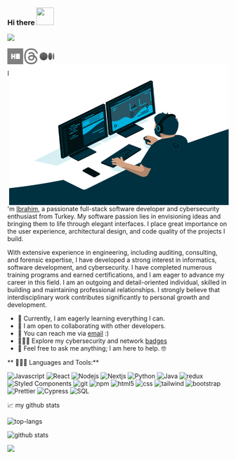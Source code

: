 ### Hi there <img src="https://github.com/ibrahimfevzi/ibrahimfevzi/assets/84006626/1915b9bc-88ae-4c9f-ae70-20f65904abf7" width="40" height="40">


<!--
**ibrahimfevzi/ibrahimfevzi** is a ✨ _special_ ✨ repository because its `README.md` (this file) appears on your GitHub profile.

Here are some ideas to get you started:

- 🔭 I’m currently working on ...
- 🌱 I’m currently learning ...
- 👯 I’m looking to collaborate on ...
- 🤔 I’m looking for help with ...
- 💬 Ask me about ...
- 📫 How to reach me: ...
- 😄 Pronouns: ...
- ⚡ Fun fact: ...
-->
![](https://komarev.com/ghpvc/?username=ibrahimfevzi&label=Profile+Views)
<br />

<a href="https://www.linkedin.com/in/ibrahim-f-kayan/">
  <img align="left" alt="" width="36px" src="https://upload.wikimedia.org/wikipedia/commons/8/81/LinkedIn_icon.svg" />
</a>
<a href="https://twitter.com/ibrahimfevzi">
  <img align="left" alt="" width="36px" src="https://upload.wikimedia.org/wikipedia/commons/6/6f/Logo_of_Twitter.svg" />
</a>
<a href="https://www.hackerrank.com/ibrahimfevzi">
  <img align="left" alt="" width="36px"  src="https://github.com/ibrahimfevzi/ibrahimfevzi/blob/main/hackerrank2.svg" />
</a>
<a href="https://www.threads.net/@ibrahimfevzi">
  <img align="left" alt="" width="36px"  src="https://github.com/ibrahimfevzi/ibrahimfevzi/blob/main/instagram-threads.svg" />
</a>
<a href="https://www.medium.com/@ibrahimfevzi">
  <img align="left" alt="" width="36px"  src="https://github.com/ibrahimfevzi/ibrahimfevzi/blob/main/icons8-medium.svg" />
</a>

<br />



<br />

  <img align="right" alt="GIF" src="https://github.com/ibrahimfevzi/ibrahimfevzi/blob/main/code.gif" width="500" height="320" />


I'm [Ibrahim](https://www.linkedin.com/in/ibrahim-f-kayan/), a passionate full-stack software developer and cybersecurity enthusiast from Turkey. My software passion lies in envisioning ideas and bringing them to life through elegant interfaces. I place great importance on the user experience, architectural design, and code quality of the projects I build.

With extensive experience in engineering, including auditing, consulting, and forensic expertise, I have developed a strong interest in informatics, software development, and cybersecurity. I have completed numerous training programs and earned certifications, and I am eager to advance my career in this field. I am an outgoing and detail-oriented individual, skilled in building and maintaining professional relationships. I strongly believe that interdisciplinary work contributes significantly to personal growth and development.

- 🌱 Currently, I am eagerly learning everything I can.
- 👯  I am open to collaborating with other developers.
- 💼 You can reach me via [email](mailto:ibrahimfevzi@gmail.com) :)
- 👨🏻‍💻 Explore my cybersecurity and network [badges](https://www.credly.com/users/ibrahim-fevzi-kayan/badges)
- 💬 Feel free to ask me anything; I am here to help. 🤓

** 👨🏻‍💻 Languages and Tools:**  

<p>
  <img alt="Javascript" src="https://img.shields.io/badge/-JavaScript-F7DF1E?style=flat-square&logo=javascript&logoColor=white" />
  <img alt="React" src="https://img.shields.io/badge/-React-45b8d8?style=flat-square&logo=react&logoColor=white" />
  <img alt="Nodejs" src="https://img.shields.io/badge/-Nodejs-43853d?style=flat-square&logo=Node.js&logoColor=white" />
  <img alt="Nextjs" src="https://img.shields.io/badge/-Nextjs-F05032?style=flat-square&logo=Next.js&logoColor=white" />
  <img alt="Python" src="https://img.shields.io/badge/-Python-d3d3d3?style=flat-square&logo=python&logoColor=1da1f2" />
  <img alt="Java" src="https://img.shields.io/badge/-JAVA-007acc?style=flat-square&logo=JAVA&logoColor=white" />
  <img alt="redux" src="https://img.shields.io/badge/-Redux-764ABC?style=flat-square&logo=redux&logoColor=white" />
  <img alt="Styled Components" src="https://img.shields.io/badge/-Styled_Components-db7092?style=flat-square&logo=styled-components&logoColor=white" />
  <img alt="git" src="https://img.shields.io/badge/-Git-F05032?style=flat-square&logo=git&logoColor=white" />
  <img alt="npm" src="https://img.shields.io/badge/-NPM-8b4513?style=flat-square&logo=npm&logoColor=white" />
  <img alt="html5" src="https://img.shields.io/badge/-HTML5-E34F26?style=flat-square&logo=html5&logoColor=white" />
  <img alt="css" src="https://img.shields.io/badge/-CSS-264de4?style=flat-square&logo=css&logoColor=white" />
  <img alt="tailwind" src="https://img.shields.io/badge/-tailwind-d3d3d3?style=flat-square&logo=tailwindcss&logoColor=1DA1F2" />
  <img alt="bootstrap" src="https://img.shields.io/badge/-Bootstrap-764ABC?style=flat-square&logo=bootstrap&logoColor=white" />
  <img alt="Prettier" src="https://img.shields.io/badge/-Prettier-F7B93E?style=flat-square&logo=prettier&logoColor=white" />
  <img alt="Cypress" src="https://img.shields.io/badge/-Cypress-66bb6a?style=flat-square&logo=cypress&logoColor=white" />
  <img alt="SQL" src="https://img.shields.io/badge/-SQL-007acc?style=flat-square&logo=mysql&logoColor=white" />




</p>






📈 my github stats

![top-langs](https://github-readme-stats.vercel.app/api/top-langs?username=ibrahimfevzi&show_icons=true&theme=radical)

![github stats](https://github-readme-stats.vercel.app/api?username=ibrahimfevzi&show_icons=true&theme=radical)

![](https://hit.yhype.me/github/profile?user_id=84006626)
